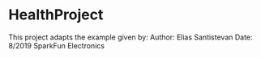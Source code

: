 # HealthProject

This project adapts the example given by:
 Author: Elias Santistevan
 Date: 8/2019
 SparkFun Electronics
